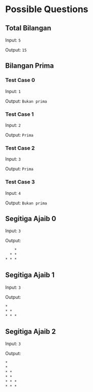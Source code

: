 # Possible Questions

## Total Bilangan

Input: `5`

Output: `15`

## Bilangan Prima

### Test Case 0

Input: `1`

Output: `Bukan prima`

### Test Case 1

Input: `2`

Output: `Prima`

### Test Case 2

Input: `3`

Output: `Prima`

### Test Case 3

Input: `4`

Output: `Bukan prima`

## Segitiga Ajaib 0

Input: `3`

Output:

```txt
    *
  * *
* * *
```

## Segitiga Ajaib 1

Input: `3`

Output:

```txt
*
* *
* * *
```

## Segitiga Ajaib 2

Input: `3`

Output:

```txt
*
*
* *
* *
* * *
* * *
```
